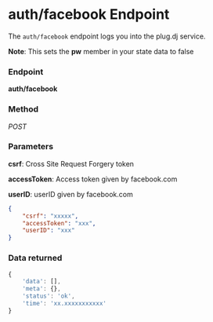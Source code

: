 # auth/facebook Endpoint

The `auth/facebook` endpoint logs you into the plug.dj service.

**Note**: This sets the **pw** member in your state data to false

### Endpoint

**auth/facebook**

### Method

_POST_

### Parameters

**csrf**: Cross Site Request Forgery token

**accessToken**: Access token given by facebook.com

**userID**: userID given by facebook.com

```json
{
    "csrf": "xxxxx",
    "accessToken": "xxx", 
    "userID": "xxx"
}
```

### Data returned

```js
{
    'data': [],
    'meta': {},
    'status': 'ok',
    'time': 'xx.xxxxxxxxxxx'
}
```